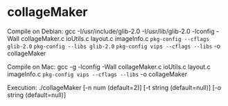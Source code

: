 # collageMaker

Compile on Debian:
		gcc -I/usr/include/glib-2.0 -I/usr/lib/glib-2.0 -lconfig -Wall collageMaker.c ioUtils.c layout.c imageInfo.c `pkg-config --cflags glib-2.0` `pkg-config --libs glib-2.0` `pkg-config vips --cflags --libs` -o collageMaker

Compile on Mac:
		gcc -g -lconfig -Wall collageMaker.c ioUtils.c layout.c imageInfo.c  `pkg-config vips --cflags --libs` -o collageMaker

Execution:
		./collageMaker [-n num (default=2)] [-t string (default=null)] [-o string (default=null)]
